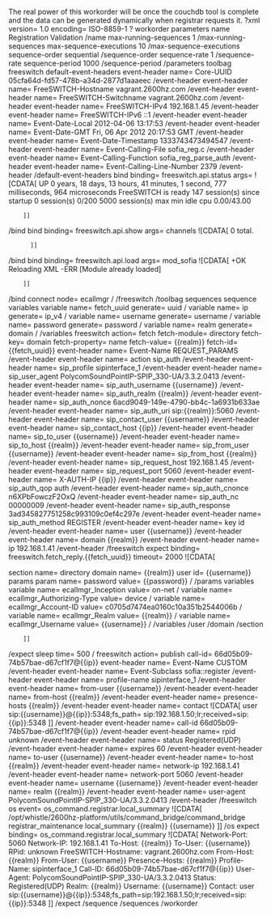 The real power of this workorder will be once the couchdb tool is complete and the data can be generated dynamically when registrar requests it.
?xml version=
1.0
 encoding=
ISO-8859-1
?
workorder
parameters
name
Registration Validation
/name
max-running-sequences
1
/max-running-sequences
max-sequence-executions
10
/max-sequence-executions
sequence-order
sequential
/sequence-order
sequence-rate
1
/sequence-rate
sequence-period
1000
/sequence-period
/parameters
toolbag
freeswitch
default-event-headers
event-header name=
Core-UUID
05cfa64d-fd57-478b-a34d-2877d1aaaeec
/event-header
event-header name=
FreeSWITCH-Hostname
vagrant.2600hz.com
/event-header
event-header name=
FreeSWITCH-Switchname
vagrant.2600hz.com
/event-header
event-header name=
FreeSWITCH-IPv4
192.168.1.45
/event-header
event-header name=
FreeSWITCH-IPv6
::1
/event-header
event-header name=
Event-Date-Local
2012-04-06 13:17:53
/event-header
event-header name=
Event-Date-GMT
Fri, 06 Apr 2012 20:17:53 GMT
/event-header
event-header name=
Event-Date-Timestamp
1333743473494547
/event-header
event-header name=
Event-Calling-File
sofia_reg.c
/event-header
event-header name=
Event-Calling-Function
sofia_reg_parse_auth
/event-header
event-header name=
Event-Calling-Line-Number
2379
/event-header
/default-event-headers
bind binding=
freeswitch.api.status
 args=
![CDATA[
          UP 0 years, 18 days, 13 hours, 41 minutes, 1 second, 777 milliseconds, 964 microseconds
          FreeSWITCH is ready
          147 session(s) since startup
          0 session(s) 0/200
          5000 session(s) max
          min idle cpu 0.00/43.00
          
        ]]
/bind
bind binding=
freeswitch.api.show
 args=
channels
![CDATA[
            0 total.
            
          ]]
/bind
bind binding=
freeswitch.api.load
 args=
mod_sofia
![CDATA[
          +OK Reloading XML
          -ERR [Module already loaded]
          
        ]]
/bind
connect node=
ecallmgr
/
/freeswitch
/toolbag
sequences
sequence
variables
variable name=
fetch_uuid
 generate=
uuid
/
variable name=
ip
 generate=
ip_v4
/
variable name=
username
 generate=
username
/
variable name=
password
 generate=
password
/
variable name=
realm
 generate=
domain
/
/variables
freeswitch action=
fetch
 fetch-module=
directory
 fetch-key=
domain
 fetch-property=
name
 fetch-value=
{{realm}}
 fetch-id=
{{fetch_uuid}}
event-header name=
Event-Name
REQUEST_PARAMS
/event-header
event-header name=
action
sip_auth
/event-header
event-header name=
sip_profile
sipinterface_1
/event-header
event-header name=
sip_user_agent
PolycomSoundPointIP-SPIP_330-UA/3.3.2.0413
/event-header
event-header name=
sip_auth_username
{{username}}
/event-header
event-header name=
sip_auth_realm
{{realm}}
/event-header
event-header name=
sip_auth_nonce
6acd9049-149e-4790-bb4c-1a6931b633ae
/event-header
event-header name=
sip_auth_uri
sip:{{realm}}:5060
/event-header
event-header name=
sip_contact_user
{{username}}
/event-header
event-header name=
sip_contact_host
{{ip}}
/event-header
event-header name=
sip_to_user
{{username}}
/event-header
event-header name=
sip_to_host
{{realm}}
/event-header
event-header name=
sip_from_user
{{username}}
/event-header
event-header name=
sip_from_host
{{realm}}
/event-header
event-header name=
sip_request_host
192.168.1.45
/event-header
event-header name=
sip_request_port
5060
/event-header
event-header name=
X-AUTH-IP
{{ip}}
/event-header
event-header name=
sip_auth_qop
auth
/event-header
event-header name=
sip_auth_cnonce
n6XPbFowczF2OxQ
/event-header
event-header name=
sip_auth_nc
00000009
/event-header
event-header name=
sip_auth_response
3ad345827751258c993109c0ef4c297e
/event-header
event-header name=
sip_auth_method
REGISTER
/event-header
event-header name=
key
id
/event-header
event-header name=
user
{{username}}
/event-header
event-header name=
domain
{{realm}}
/event-header
event-header name=
ip
192.168.1.41
/event-header
/freeswitch
expect binding=
freeswitch.fetch_reply.{{fetch_uuid}}
 timeout=
2000
![CDATA[
        
section name=
directory
domain name=
{{realm}}
user id=
{{username}}
params
param name=
password
 value=
{{password}}
/
/params
variables
variable name=
ecallmgr_Inception
 value=
on-net
 /
variable name=
ecallmgr_Authorizing-Type
 value=
device
 /
variable name=
ecallmgr_Account-ID
 value=
c0705d7474ea0160c10a351b2544006b
 /
variable name=
ecallmgr_Realm
 value=
{{realm}}
 /
variable name=
ecallmgr_Username
 value=
{{username}}
 /
/variables
/user
/domain
/section

        ]]
/expect
sleep time=
500
/
freeswitch action=
publish
 call-id=
66d05b09-74b57bae-d67cf1f7@{{ip}}
event-header name=
Event-Name
CUSTOM
/event-header
event-header name=
Event-Subclass
sofia::register
/event-header
event-header name=
profile-name
sipinterface_1
/event-header
event-header name=
from-user
{{username}}
/event-header
event-header name=
from-host
{{realm}}
/event-header
event-header name=
presence-hosts
{{realm}}
/event-header
event-header name=
contact
![CDATA[
user
sip:{{username}}@{{ip}}:5348;fs_path=
sip:192.168.1.50;lr;received=sip:{{ip}}:5348
]]
/event-header
event-header name=
call-id
66d05b09-74b57bae-d67cf1f7@{{ip}}
/event-header
event-header name=
rpid
unknown
/event-header
event-header name=
status
Registered(UDP)
/event-header
event-header name=
expires
60
/event-header
event-header name=
to-user
{{username}}
/event-header
event-header name=
to-host
{{realm}}
/event-header
event-header name=
network-ip
192.168.1.41
/event-header
event-header name=
network-port
5060
/event-header
event-header name=
username
{{username}}
/event-header
event-header name=
realm
{{realm}}
/event-header
event-header name=
user-agent
PolycomSoundPointIP-SPIP_330-UA/3.3.2.0413
/event-header
/freeswitch
os event=
os_command.registrar.local_summary
![CDATA[
          /opt/whistle/2600hz-platform/utils/command_bridge/command_bridge registrar_maintenance local_summary {{realm}} {{username}}
        ]]
/os
expect binding=
os_command.registrar.local_summary
![CDATA[
          Network-Port: 5060
          Network-IP: 192.168.1.41
          To-Host: {{realm}}
          To-User: {{username}}
          RPid: unknown
          FreeSWITCH-Hostname: vagrant.2600hz.com
          From-Host: {{realm}}
          From-User: {{username}}
          Presence-Hosts: {{realm}}
          Profile-Name: sipinterface_1
          Call-ID: 66d05b09-74b57bae-d67cf1f7@{{ip}}
          User-Agent: PolycomSoundPointIP-SPIP_330-UA/3.3.2.0413
          Status: Registered(UDP)
          Realm: {{realm}}
          Username: {{username}}
          Contact: 
user
 sip:{{username}}@{{ip}}:5348;fs_path=sip:192.168.1.50;lr;received=sip:{{ip}}:5348
        ]]
/expect
/sequence
/sequences
/workorder
